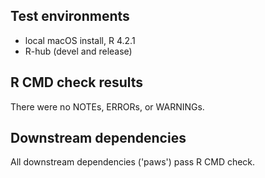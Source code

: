 ## Test environments

* local macOS install, R 4.2.1
* R-hub (devel and release)

## R CMD check results

There were no NOTEs, ERRORs, or WARNINGs.

## Downstream dependencies

All downstream dependencies ('paws') pass R CMD check.
